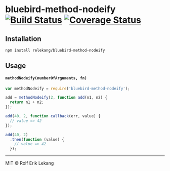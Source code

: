 # bluebird-method-nodeify [![Build Status](https://ci.frigg.io/badges/relekang/bluebird-method-nodeify/)](https://ci.frigg.io/relekang/bluebird-method-nodeify/last/) [![Coverage Status](https://ci.frigg.io/badges/coverage/relekang/bluebird-method-nodeify/)](https://ci.frigg.io/relekang/bluebird-method-nodeify/last/)

## Installation
```
npm install relekang/bluebird-method-nodeify
```

## Usage

#### `methodNodeify(numberOfArguments, fn)`
```javascript
var methodNodeify = require('bluebird-method-nodeify');

add = methodNodeify(2, function add(n1, n2) {
  return n1 + n2;
});

add(40, 2, function callback(err, value) {
  // value => 42
});

add(40, 2)
  .then(function (value) {
    // value => 42
  });
```

---------------

MIT © Rolf Erik Lekang
